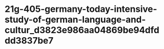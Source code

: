 # 21g-405-germany-today-intensive-study-of-german-language-and-cultur_d3823e986aa04869be94dfddd3837be7